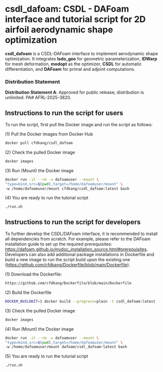 # csdl_dafoam: CSDL - DAFoam interface and tutorial script for 2D airfoil aerodynamic shape optimization

**csdl_dafoam** is a CSDL-DAFoam interface to implement aerodynamic shape optimization. It integrates **lsdo_geo** for geometric parameterization, **IDWarp** for mesh deformation, **modopt** as the optimizer, **CSDL** for automatic differentiation, and **DAFoam** for primal and adjoint computations. 

### Distribution Statement
**Distribution Statement A**: Approved for public release; distribution is unlimited. PA\# AFRL-2025-3820.

## Instructions to run the script for users
To run the script, first pull the Docker image and run the script as follows:

(1) Pull the Docker images from Docker Hub
```bash
docker pull cfdkang/csdl_dafoam
```

(2) Check the pulled Docker image
```bash
docker images
```

(3) Run (Mount) the Docker image
```bash
docker run -it --rm -u dafoamuser --mount \
"type=bind,src=$(pwd),target=/home/dafoamuser/mount" \
-w /home/dafoamuser/mount cfdkang/csdl_dafoam:latest bash
```

(4) You are ready to run the tutorial script
```bash
./run.sh
```

## Instructions to run the script for developers 
To further develop the CSDL/DAFoam interface, it is recommended to install all dependencies from scratch. For example, please refer to the DAFoam installation guide to set up the required prerequisites: https://dafoam.github.io/mydoc_installation_source.html#prerequisites. Developers can also add additional package installations in Dockerfile and build a new image to run the script build upon the existing one (https://github.com/cfdkang/Dockerfile/blob/main/Dockerfile).

(1) Download the Dockerfile:
```bash
https://github.com/cfdkang/Dockerfile/blob/main/Dockerfile
```

(2) Build the Dockerfile
```bash
DOCKER_BUILDKIT=1 docker build --progress=plain -t csdl_dafoam:latest .
```

(3) Check the pulled Docker image
```bash
docker images
```

(4) Run (Mount) the Docker image
```bash
docker run -it --rm -u dafoamuser --mount \
"type=bind,src=$(pwd),target=/home/dafoamuser/mount" \
-w /home/dafoamuser/mount dafoam/csdl_dafoam:latest bash
```

(5) You are ready to run the tutorial script
```bash
./run.sh
```

